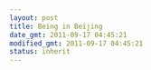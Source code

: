```yaml
---
layout: post
title: Being in Beijing
date_gmt: 2011-09-17 04:45:21
modified_gmt: 2011-09-17 04:45:21
status: inherit
---
```


